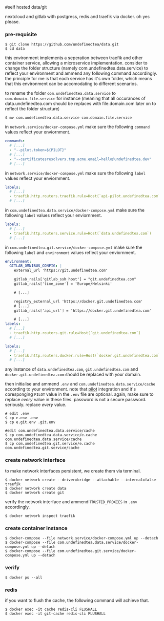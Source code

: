 #self hosted data/git

nextcloud and gitlab with postgress, redis and traefik via docker. oh yes please.

### pre-requisite
```shell
$ git clone https://github.com/undefinedtea/data.git
$ cd data
```

this environment implements a seperation between traefik and other container service, allowing a microservice implementation.
consider to change the folder structure (namely com.undefinedtea.data.service) to reflect your environment and ammend any following command accordingly. the principle for me is that each service has it's own folder, which means that this environment can be accomodating to different scenarios.

to rename the folder `com.undefinedtea.data.service` to `com.domain.file.service` for instance (meaning that all occurances of data.undefinedtea.com should be replaces with file.domain.com later on to reflect the folder structure)
```shell
$ mv com.undefinedtea.data.service com.domain.file.service
```

in `network.service/docker-compose.yml` make sure the following `command` values reflect your enviornment.
```yml
commands:
  # [...]
  - "--pilot.token=${PILOT}"
  # [...]
  - "--certificatesresolvers.tmp.acme.email=hello@undefinedtea.dev"
  # [...]
```

in `network.service/docker-compose.yml` make sure the following `label` values reflect your enviornment.
```yml
labels:
  # [...]
  - traefik.http.routers.traefik.rule=Host(`api-pilot.undefinedtea.com`)
  # [...]
```

in `com.undefinedtea.data.service/docker-compose.yml` make sure the following `label` values reflect your enviornment.
```yml
labels:
  # [...]
  - traefik.http.routers.service.rule=Host(`data.undefinedtea.com`)
  # [...]
```

in `com.undefinedtea.git.service/docker-compose.yml` make sure the following `label` and `environment` values reflect your enviornment.
```yml
environment:
  GITLAB_OMNIBUS_CONFIG: |
    external_url 'https://git.undefinedtea.com'

    gitlab_rails['gitlab_ssh_host'] = "git.undefinedtea.com"
    gitlab_rails['time_zone'] = 'Europe/Helsinki'

    # [...]

    registry_external_url 'https://docker.git.undefinedtea.com'
    # [...]
    gitlab_rails['api_url'] = 'https://docker.git.undefinedtea.com'

    # [...]
labels:
  # [...]
  - traefik.http.routers.git.rule=Host(`git.undefinedtea.com`)
  # [...]

labels:
  # [...]
  - traefik.http.routers.docker.rule=Host(`docker.git.undefinedtea.com`)
  # [...]
```

any instance of `data.undefinedtea.com`, `git.undefinedtea.com` and `docker.git.undefinedtea.com` should be replaced with your domain.

then initialise and ammend `.env` and `com.undefinedtea.data.service/cache` according to your environment. note that [pilot][1] integration and it's coresponging `PILOT` value in the `.env` file are optional. again, make sure to replace _every_ value in these files. password is not a secure password. seriously. replace _every_ value.
```shell
# edit .env
$ cp e.env .env
$ cp e.git.env .git.env

#edit com.undefinedtea.data.service/cache
$ cp com.undefinedtea.data.service/e.cache com.undefinedtea.data.service/cache
$ cp com.undefinedtea.git.service/e.cache com.undefinedtea.git.service/cache
```

### create network interface
to make network interfaces persistent, we create them via terminal.
```shell
$ docker network create --driver=bridge --attachable --internal=false traefik
$ docker network create data
$ docker network create git
```

verify the network interface and ammend `TRUSTED_PROXIES` in `.env` accordingly.
```shell
$ docker network inspect traefik
```

### create container instance
```shell
$ docker-compose --file network.service/docker-compose.yml up --detach
$ docker-compose --file com.undefinedtea.data.service/docker-compose.yml up --detach
$ docker-compose --file com.undefinedtea.git.service/docker-compose.yml up --detach
```

### verify
```shell
$ docker ps --all
```

### redis
if you want to flush the cache, the following command will achieve that.
```shell
$ docker exec -it cache redis-cli FLUSHALL
$ docker exec -it git-cache redis-cli FLUSHALL
```



[1]: https://traefik.io/traefik-pilot/
